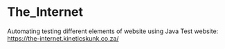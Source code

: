 # The_Internet
Automating testing different elements of website using Java
Test website: https://the-internet.kineticskunk.co.za/
